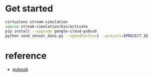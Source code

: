 # Get started

```bash
virtualenv stream-simulation
source stream-simulation/bin/activate
pip install --upgrade google-cloud-pubsub
python send_sensor_data.py --speedFactor=1 --project=$PROJECT_ID
```

# reference
- [pubsub](https://cloud.google.com/pubsub/docs/reference/libraries#create-service-account-console)
